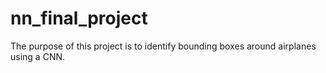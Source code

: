 # nn_final_project
The purpose of this project is to identify bounding boxes around airplanes using a CNN.